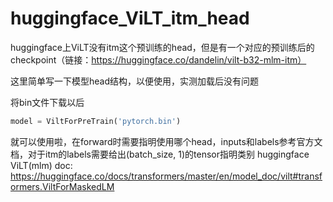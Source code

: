 # huggingface_ViLT_itm_head

huggingface上ViLT没有itm这个预训练的head，但是有一个对应的预训练后的checkpoint（链接：https://huggingface.co/dandelin/vilt-b32-mlm-itm）

这里简单写一下模型head结构，以便使用，实测加载后没有问题

将bin文件下载以后
```python
model = ViltForPreTrain('pytorch.bin')
```

就可以使用啦，在forward时需要指明使用哪个head，inputs和labels参考官方文档，对于itm的labels需要给出(batch_size, 1)的tensor指明类别
huggingface ViLT(mlm) doc: https://huggingface.co/docs/transformers/master/en/model_doc/vilt#transformers.ViltForMaskedLM
